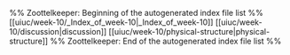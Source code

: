 %% Zoottelkeeper: Beginning of the autogenerated index file list  %%
 [[uiuc/week-10/_Index_of_week-10|_Index_of_week-10]]
 [[uiuc/week-10/discussion|discussion]]
 [[uiuc/week-10/physical-structure|physical-structure]]
%% Zoottelkeeper: End of the autogenerated index file list  %%
